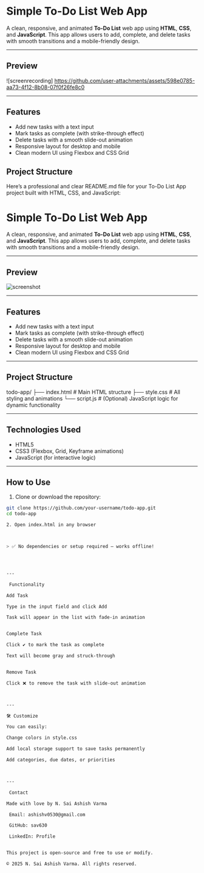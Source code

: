 #  Simple To-Do List Web App

A clean, responsive, and animated **To-Do List** web app using **HTML**, **CSS**, and **JavaScript**. This app allows users to add, complete, and delete tasks with smooth transitions and a mobile-friendly design.

---

##  Preview

![screenrecording] 
https://github.com/user-attachments/assets/598e0785-aa73-4f12-8b08-07f0f26fe8c0



---

##  Features

-  Add new tasks with a text input
-  Mark tasks as complete (with strike-through effect)
-  Delete tasks with a smooth slide-out animation
-  Responsive layout for desktop and mobile
-  Clean modern UI using Flexbox and CSS Grid

##  Project Structure
Here’s a professional and clear README.md file for your To-Do List App project built with HTML, CSS, and JavaScript:


#  Simple To-Do List Web App

A clean, responsive, and animated **To-Do List** web app using **HTML**, **CSS**, and **JavaScript**. This app allows users to add, complete, and delete tasks with smooth transitions and a mobile-friendly design.

---

##  Preview

![screenshot](preview.png) 

---

##  Features

-  Add new tasks with a text input
-  Mark tasks as complete (with strike-through effect)
-  Delete tasks with a smooth slide-out animation
-  Responsive layout for desktop and mobile
-  Clean modern UI using Flexbox and CSS Grid

---

##  Project Structure

todo-app/ ├── index.html        # Main HTML structure ├── style.css         # All styling and animations └── script.js         # (Optional) JavaScript logic for dynamic functionality

---

##  Technologies Used

- HTML5
- CSS3 (Flexbox, Grid, Keyframe animations)
- JavaScript (for interactive logic)

---

##  How to Use

1. Clone or download the repository:

```bash
git clone https://github.com/your-username/todo-app.git
cd todo-app

2. Open index.html in any browser



> ✅ No dependencies or setup required — works offline!




---

 Functionality

Add Task

Type in the input field and click Add

Task will appear in the list with fade-in animation


Complete Task

Click ✔️ to mark the task as complete

Text will become gray and struck-through


Remove Task

Click ❌ to remove the task with slide-out animation



---

🛠 Customize

You can easily:

Change colors in style.css

Add local storage support to save tasks permanently

Add categories, due dates, or priorities



---

 Contact

Made with love by N. Sai Ashish Varma

 Email: ashishv0530@gmail.com

 GitHub: sav630

 LinkedIn: Profile


This project is open-source and free to use or modify.

© 2025 N. Sai Ashish Varma. All rights reserved.

